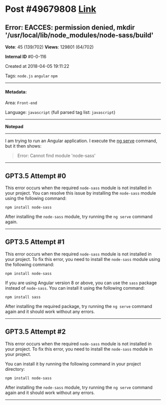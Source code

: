 
# Post \#49679808 [Link](https://stackoverflow.com/questions/49679808/)

## Error: EACCES: permission denied, mkdir '/usr/local/lib/node_modules/node-sass/build'

**Vote**: 45 (139/702) **Views**: 129801 (64/702) 

**Internal ID** \#0-0-116

Created at 2018-04-05 19:11:22

Tags: `node.js` `angular` `npm`

----------

#### Metadata:

Area: `Front-end`

Language: `javascript` (full parsed tag list: `javascript`)

----------

**Notepad**


----------

I am trying to run an Angular application. I execute the [ng serve](https://angular.io/cli/serve) command, but it then shows:
> Error: Cannot find module 'node-sass'


----------
        
## GPT3.5 Attempt \#0

This error occurs when the required `node-sass` module is not installed in your project. You can resolve this issue by installing the `node-sass` module using the following command:

```
npm install node-sass
```

After installing the `node-sass` module, try running the `ng serve` command again.

--------

## GPT3.5 Attempt \#1

This error occurs when the required `node-sass` module is not installed in your project. To fix this error, you need to install the `node-sass` module using the following command:

```
npm install node-sass
```

If you are using Angular version 8 or above, you can use the `sass` package instead of `node-sass`. You can install it using the following command:

```
npm install sass
```

After installing the required package, try running the `ng serve` command again and it should work without any errors.

--------

## GPT3.5 Attempt \#2

This error occurs when the required `node-sass` module is not installed in your project. To fix this error, you need to install the `node-sass` module in your project.

You can install it by running the following command in your project directory:

```
npm install node-sass
```

After installing the `node-sass` module, try running the `ng serve` command again and it should work without any errors.

--------
